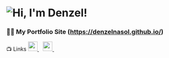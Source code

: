  # ![Hi, I'm Denzel!](https://readme-typing-svg.herokuapp.com?color=%2336BCF7&size=21+&duration=2000&center=true&vCenter=true&multiline=true&width=200&height=40&lines=-Hi%2C+I'm+Denzel!👋🏼;+;+)
 
### 👨‍💻 My Portfolio Site (https://denzelnasol.github.io/)

📺 Links
  <a href="https://www.linkedin.com/in/denzelnasol/">
    <img width="25px" src="https://www.vectorlogo.zone/logos/linkedin/linkedin-icon.svg" />
  </a>&ensp;
  <a href="mailto:denzelnasol@gmail.com">
   <img width="25px" src="https://www.vectorlogo.zone/logos/gmail/gmail-icon.svg" />
  </a>&ensp;
